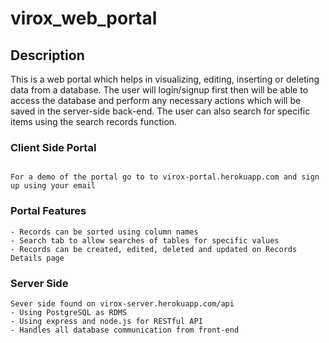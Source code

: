 # virox_web_portal

## Description

This is a web portal which helps in visualizing, editing, inserting or deleting data from a database. 
The user will login/signup first then will be able to access the database and perform any necessary actions which will be saved in the server-side back-end. 
The user can also search for specific items using the search records function.

### Client Side Portal
```

For a demo of the portal go to to virox-portal.herokuapp.com and sign up using your email
```
### Portal Features
```
- Records can be sorted using column names
- Search tab to allow searches of tables for specific values
- Records can be created, edited, deleted and updated on Records Details page
```
### Server Side 
```
Sever side found on virox-server.herokuapp.com/api
- Using PostgreSQL as RDMS
- Using express and node.js for RESTful API
- Handles all database communication from front-end 
```
